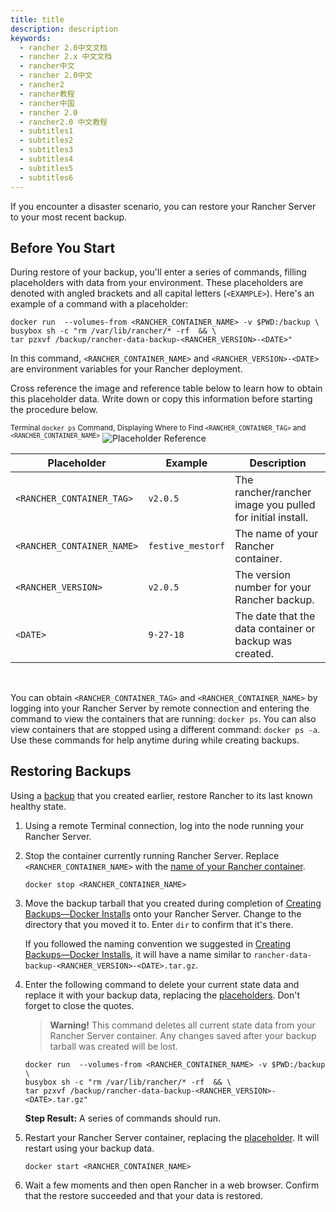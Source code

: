 ```yaml
---
title: title
description: description
keywords:
  - rancher 2.0中文文档
  - rancher 2.x 中文文档
  - rancher中文
  - rancher 2.0中文
  - rancher2
  - rancher教程
  - rancher中国
  - rancher 2.0
  - rancher2.0 中文教程
  - subtitles1
  - subtitles2
  - subtitles3
  - subtitles4
  - subtitles5
  - subtitles6
---
```


If you encounter a disaster scenario, you can restore your Rancher Server to your most recent backup.

## Before You Start

During restore of your backup, you'll enter a series of commands, filling placeholders with data from your environment. These placeholders are denoted with angled brackets and all capital letters (`<EXAMPLE>`). Here's an example of a command with a placeholder:

```
docker run  --volumes-from <RANCHER_CONTAINER_NAME> -v $PWD:/backup \
busybox sh -c "rm /var/lib/rancher/* -rf  && \
tar pzxvf /backup/rancher-data-backup-<RANCHER_VERSION>-<DATE>"
```

In this command, `<RANCHER_CONTAINER_NAME>` and `<RANCHER_VERSION>-<DATE>` are environment variables for your Rancher deployment.

Cross reference the image and reference table below to learn how to obtain this placeholder data. Write down or copy this information before starting the procedure below.

<sup>Terminal `docker ps` Command, Displaying Where to Find `<RANCHER_CONTAINER_TAG>` and `<RANCHER_CONTAINER_NAME>`</sup>
![Placeholder Reference]({{<baseurl>}}/img/rancher/placeholder-ref.png)

| Placeholder                | Example           | Description                                               |
| -------------------------- | ----------------- | --------------------------------------------------------- |
| `<RANCHER_CONTAINER_TAG>`  | `v2.0.5`          | The rancher/rancher image you pulled for initial install. |
| `<RANCHER_CONTAINER_NAME>` | `festive_mestorf` | The name of your Rancher container.                       |
| `<RANCHER_VERSION>`        | `v2.0.5`          | The version number for your Rancher backup.               |
| `<DATE>`                   | `9-27-18`         | The date that the data container or backup was created.   |

<br/>

You can obtain `<RANCHER_CONTAINER_TAG>` and `<RANCHER_CONTAINER_NAME>` by logging into your Rancher Server by remote connection and entering the command to view the containers that are running: `docker ps`. You can also view containers that are stopped using a different command: `docker ps -a`. Use these commands for help anytime during while creating backups.

## Restoring Backups

Using a [backup]({{<baseurl>}}/rancher/v2.x/en/backups/backups/single-node-backups/) that you created earlier, restore Rancher to its last known healthy state.

1. Using a remote Terminal connection, log into the node running your Rancher Server.

1. Stop the container currently running Rancher Server. Replace `<RANCHER_CONTAINER_NAME>` with the [name of your Rancher container](#before-you-start).

   ```
   docker stop <RANCHER_CONTAINER_NAME>
   ```

1. Move the backup tarball that you created during completion of [Creating Backups—Docker Installs]({{<baseurl>}}/rancher/v2.x/en/backups/backups/single-node-backups/) onto your Rancher Server. Change to the directory that you moved it to. Enter `dir` to confirm that it's there.

   If you followed the naming convention we suggested in [Creating Backups—Docker Installs]({{<baseurl>}}/rancher/v2.x/en/backups/backups/single-node-backups/), it will have a name similar to `rancher-data-backup-<RANCHER_VERSION>-<DATE>.tar.gz`.

1. Enter the following command to delete your current state data and replace it with your backup data, replacing the [placeholders](#before-you-start). Don't forget to close the quotes.

   > **Warning!** This command deletes all current state data from your Rancher Server container. Any changes saved after your backup tarball was created will be lost.

   ```
   docker run  --volumes-from <RANCHER_CONTAINER_NAME> -v $PWD:/backup \
   busybox sh -c "rm /var/lib/rancher/* -rf  && \
   tar pzxvf /backup/rancher-data-backup-<RANCHER_VERSION>-<DATE>.tar.gz"
   ```

   **Step Result:** A series of commands should run.

1. Restart your Rancher Server container, replacing the [placeholder](#before-you-start). It will restart using your backup data.

   ```
   docker start <RANCHER_CONTAINER_NAME>
   ```

1. Wait a few moments and then open Rancher in a web browser. Confirm that the restore succeeded and that your data is restored.
